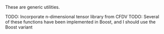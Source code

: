 These are generic utilities.

TODO: Incorporate n-dimensional tensor library from CFDV
TODO: Several of these functions have been implemented in Boost, and I should use the Boost variant
